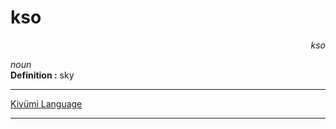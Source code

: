 
# kso

<div align="right"><i>kso</i></div>

*noun*  
**Definition :** sky  

---

[Kivümi Language](../README.md)

---
